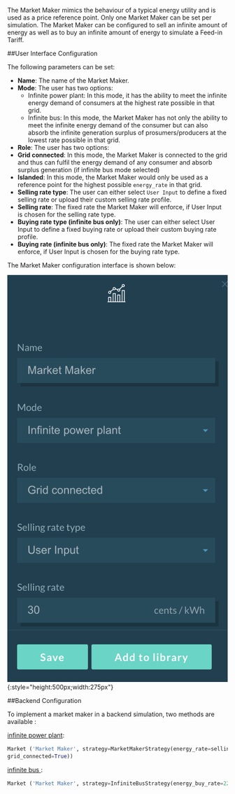 The Market Maker mimics the behaviour of a typical energy utility and is used as a price reference point. Only one Market Maker can be set per simulation. The Market Maker can be configured to sell an infinite amount of energy as well as to buy an infinite amount of energy to simulate a Feed-in Tariff.

##User Interface Configuration

The following parameters can be set:

*   **Name**: The name of the Market Maker.
*   **Mode**: The user has two options:
    *   Infinite power plant: In this mode, it has the ability to meet the infinite energy demand of consumers at the highest rate possible in that grid.
    *   Infinite bus: In this mode, the Market Maker has not only the ability to meet the infinite energy demand of the consumer but can also absorb the infinite generation surplus of prosumers/producers at the lowest rate possible in that grid.
*   **Role**: The user has two options:
*   **Grid connected**: In this mode, the Market Maker is connected to the grid and thus can fulfil the energy demand of any consumer and absorb surplus generation (if infinite bus mode selected)
*   **Islanded**: In this mode, the Market Maker would only be used as a reference point for the highest possible `energy_rate` in that grid.
*   **Selling rate type**: The user can either select `User Input` to define a fixed selling rate or upload their custom selling rate profile.
*   **Selling rate**: The fixed rate the Market Maker will enforce, if User Input is chosen for the selling rate type.
*   **Buying rate type (infinite bus only)**: The user can either select User Input to define a fixed buying rate or upload their custom buying rate profile.
*   **Buying rate (infinite bus only)**: The fixed rate the Market Maker will enforce, if User Input is chosen for the buying rate type.

The Market Maker configuration interface is shown below:

![alt_text](img/model-market-maker-1.png){:style="height:500px;width:275px"}

##Backend Configuration

To implement a market maker in a backend simulation, two methods are available :

[infinite power plant](https://github.com/gridsingularity/gsy-e/blob/master/src/gsy_e/models/strategy/market_maker_strategy.py):

```python
Market ('Market Maker', strategy=MarketMakerStrategy(energy_rate=selling_rate,
grid_connected=True))
```

[infinite bus ](https://github.com/gridsingularity/gsy-e/blob/master/src/gsy_e/models/strategy/infinite_bus.py):

```python
Market ('Market Maker', strategy=InfiniteBusStrategy(energy_buy_rate=22, energy_sell_rate=22))
```
